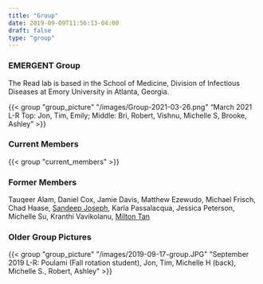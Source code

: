 ```yaml
---
title: "Group"
date: 2019-09-09T11:56:13-04:00
draft: false
type: "group"
---
```

### EMERGENT Group
The Read lab is based in the School of Medicine, Division of Infectious Diseases at  Emory University in Atlanta, Georgia.

{{< group "group_picture" "/images/Group-2021-03-26.png" “March 2021 L-R Top: Jon, Tim, Emily; Middle: Bri, Robert, Vishnu, Michelle S, Brooke, Ashley” >}}

### Current Members

{{< group "current_members" >}}

### Former Members
Tauqeer Alam, Daniel Cox, Jamie Davis, Matthew Ezewudo, Michael Frisch, Chad Haase, [Sandeep Joseph](https://twitter.com/jose_sandeep), Karla Passalacqua, Jessica Peterson, Michelle Su, Kranthi Vavikolanu, [Milton Tan](https://twitter.com/mtanichthys)

### Older Group Pictures

{{< group "group_picture" "/images/2019-09-17-group.JPG" "September 2019 L-R: Poulami (Fall rotation student), Jon, Tim, Michelle H (back), Michelle S., Robert, Ashley" >}}
